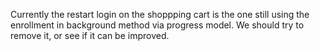 Currently the restart login on the shoppping cart is the one still using the enrollment in background method via progress model.
We should try to remove it, or see if it can be improved.